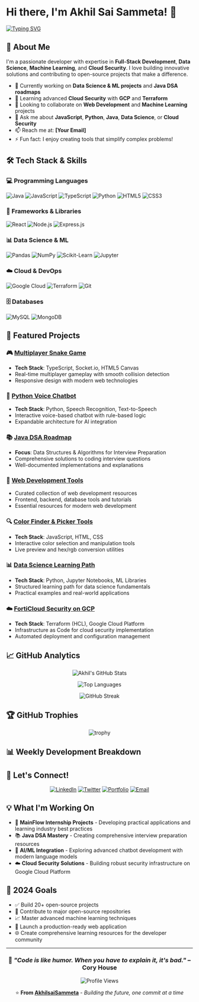 # Hi there, I'm Akhil Sai Sammeta! 👋

[![Typing SVG](https://readme-typing-svg.herokuapp.com?font=Fira+Code&pause=1000&color=2196F3&width=435&lines=Full+Stack+Developer;Data+Science+Enthusiast;Cloud+Security+Professional;Java+%26+DSA+Expert;Open+Source+Contributor)](https://git.io/typing-svg)

## 🚀 About Me

I'm a passionate developer with expertise in **Full-Stack Development**, **Data Science**, **Machine Learning**, and **Cloud Security**. I love building innovative solutions and contributing to open-source projects that make a difference.

- 🔭 Currently working on **Data Science & ML projects** and **Java DSA roadmaps**
- 🌱 Learning advanced **Cloud Security** with **GCP** and **Terraform**
- 👯 Looking to collaborate on **Web Development** and **Machine Learning** projects
- 💬 Ask me about **JavaScript**, **Python**, **Java**, **Data Science**, or **Cloud Security**
- 📫 Reach me at: **[Your Email]** <!-- Replace with actual email -->
- ⚡ Fun fact: I enjoy creating tools that simplify complex problems!

## 🛠️ Tech Stack & Skills

### 💻 Programming Languages
![Java](https://img.shields.io/badge/Java-ED8B00?style=for-the-badge&logo=openjdk&logoColor=white)
![JavaScript](https://img.shields.io/badge/JavaScript-F7DF1E?style=for-the-badge&logo=javascript&logoColor=black)
![TypeScript](https://img.shields.io/badge/TypeScript-007ACC?style=for-the-badge&logo=typescript&logoColor=white)
![Python](https://img.shields.io/badge/Python-3776AB?style=for-the-badge&logo=python&logoColor=white)
![HTML5](https://img.shields.io/badge/HTML5-E34F26?style=for-the-badge&logo=html5&logoColor=white)
![CSS3](https://img.shields.io/badge/CSS3-1572B6?style=for-the-badge&logo=css3&logoColor=white)

### 🎯 Frameworks & Libraries
![React](https://img.shields.io/badge/React-20232A?style=for-the-badge&logo=react&logoColor=61DAFB)
![Node.js](https://img.shields.io/badge/Node.js-43853D?style=for-the-badge&logo=node.js&logoColor=white)
![Express.js](https://img.shields.io/badge/Express.js-404D59?style=for-the-badge)

### 📊 Data Science & ML
![Pandas](https://img.shields.io/badge/pandas-150458?style=for-the-badge&logo=pandas&logoColor=white)
![NumPy](https://img.shields.io/badge/numpy-013243?style=for-the-badge&logo=numpy&logoColor=white)
![Scikit-Learn](https://img.shields.io/badge/scikit--learn-F7931E?style=for-the-badge&logo=scikit-learn&logoColor=white)
![Jupyter](https://img.shields.io/badge/Jupyter-FA0F00?style=for-the-badge&logo=jupyter&logoColor=white)

### ☁️ Cloud & DevOps
![Google Cloud](https://img.shields.io/badge/Google_Cloud-4285F4?style=for-the-badge&logo=google-cloud&logoColor=white)
![Terraform](https://img.shields.io/badge/Terraform-623CE4?style=for-the-badge&logo=terraform&logoColor=white)
![Git](https://img.shields.io/badge/Git-F05032?style=for-the-badge&logo=git&logoColor=white)

### 🗄️ Databases
![MySQL](https://img.shields.io/badge/MySQL-005C84?style=for-the-badge&logo=mysql&logoColor=white)
![MongoDB](https://img.shields.io/badge/MongoDB-4EA94B?style=for-the-badge&logo=mongodb&logoColor=white)

## 🌟 Featured Projects

### 🎮 [Multiplayer Snake Game](https://github.com/AkhilsaiSammeta/snakegame)
- **Tech Stack**: TypeScript, Socket.io, HTML5 Canvas
- Real-time multiplayer gameplay with smooth collision detection
- Responsive design with modern web technologies

### 🤖 [Python Voice Chatbot](https://github.com/AkhilsaiSammeta/basic-python-voice-chatbot)
- **Tech Stack**: Python, Speech Recognition, Text-to-Speech
- Interactive voice-based chatbot with rule-based logic
- Expandable architecture for AI integration

### 📚 [Java DSA Roadmap](https://github.com/AkhilsaiSammeta/JAVA-DSA-ROADMAP)
- **Focus**: Data Structures & Algorithms for Interview Preparation
- Comprehensive solutions to coding interview questions
- Well-documented implementations and explanations

### 🔧 [Web Development Tools](https://github.com/AkhilsaiSammeta/web-tools)
- Curated collection of web development resources
- Frontend, backend, database tools and tutorials
- Essential resources for modern web development

### 🔍 [Color Finder & Picker Tools](https://github.com/AkhilsaiSammeta/color-finder)
- **Tech Stack**: JavaScript, HTML, CSS
- Interactive color selection and manipulation tools
- Live preview and hex/rgb conversion utilities

### 📊 [Data Science Learning Path](https://github.com/AkhilsaiSammeta/Data-Science-Road-Map)
- **Tech Stack**: Python, Jupyter Notebooks, ML Libraries
- Structured learning path for data science fundamentals
- Practical examples and real-world applications

### ☁️ [FortiCloud Security on GCP](https://github.com/AkhilsaiSammeta/forticloud-security-gcp)
- **Tech Stack**: Terraform (HCL), Google Cloud Platform
- Infrastructure as Code for cloud security implementation
- Automated deployment and configuration management

## 📈 GitHub Analytics

<div align="center">
  
![Akhil's GitHub Stats](https://github-readme-stats.vercel.app/api?username=AkhilsaiSammeta&show_icons=true&theme=radical&hide_border=true&count_private=true)

![Top Languages](https://github-readme-stats.vercel.app/api/top-langs/?username=AkhilsaiSammeta&layout=compact&theme=radical&hide_border=true)

![GitHub Streak](https://github-readme-streak-stats.herokuapp.com/?user=AkhilsaiSammeta&theme=radical&hide_border=true)

</div>

## 🏆 GitHub Trophies
<div align="center">
  
![trophy](https://github-profile-trophy.vercel.app/?username=AkhilsaiSammeta&theme=radical&no-frame=true&no-bg=false&margin-w=4)

</div>

## 📊 Weekly Development Breakdown
<!--START_SECTION:waka-->
<!--END_SECTION:waka-->

## 🤝 Let's Connect!

<div align="center">

[![LinkedIn](https://img.shields.io/badge/LinkedIn-0077B5?style=for-the-badge&logo=linkedin&logoColor=white)](https://linkedin.com/in/akhilsaisammeta) <!-- Replace with actual LinkedIn -->
[![Twitter](https://img.shields.io/badge/Twitter-1DA1F2?style=for-the-badge&logo=twitter&logoColor=white)](https://twitter.com/akhilsaisammeta) <!-- Replace with actual Twitter -->
[![Portfolio](https://img.shields.io/badge/Portfolio-FF5722?style=for-the-badge&logo=google-chrome&logoColor=white)](https://akhilsaisammeta.github.io) <!-- Replace with actual portfolio -->
[![Email](https://img.shields.io/badge/Email-D14836?style=for-the-badge&logo=gmail&logoColor=white)](mailto:your.email@example.com) <!-- Replace with actual email -->

</div>

## 💡 What I'm Working On

- 🔧 **MainFlow Internship Projects** - Developing practical applications and learning industry best practices
- 📚 **Java DSA Mastery** - Creating comprehensive interview preparation resources
- 🤖 **AI/ML Integration** - Exploring advanced chatbot development with modern language models
- ☁️ **Cloud Security Solutions** - Building robust security infrastructure on Google Cloud Platform

## 🎯 2024 Goals

- ✅ Build 20+ open-source projects
- 🎯 Contribute to major open-source repositories
- 📈 Master advanced machine learning techniques
- 🚀 Launch a production-ready web application
- 🌐 Create comprehensive learning resources for the developer community

---

<div align="center">
  
### 💭 *"Code is like humor. When you have to explain it, it's bad."* – Cory House

![Profile Views](https://komarev.com/ghpvc/?username=AkhilsaiSammeta&color=blueviolet&style=flat-square&label=Profile+Views)

⭐️ **From [AkhilsaiSammeta](https://github.com/AkhilsaiSammeta)** - *Building the future, one commit at a time*

</div>